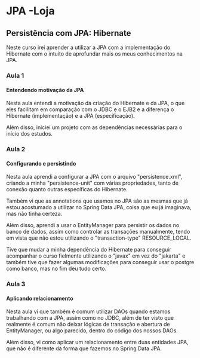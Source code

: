 # JPA -Loja

## Persistência com JPA: Hibernate

Neste curso irei aprender a utilizar a JPA com a implementação do Hibernate com o intuito de aprofundar mais os meus conhecimentos na JPA.

### Aula 1

#### Entendendo motivação da JPA

Nesta aula entendi a motivação da criação do Hibernate e da JPA, o que eles facilitam em comparação com o JDBC e o EJB2 e a diferença o Hibernate (implementação) e a JPA (especificação).

Além disso, iniciei um projeto com as dependências necessárias para o início dos estudos.

### Aula 2

#### Configurando e persistindo

Nesta aula aprendi a configurar a JPA com o arquivo "persistence.xml", criando a minha "persistence-unit" com várias propriedades, tanto de conexão quanto outras específicas do Hibernate.

Também vi que as annotations que usamos no JPA são as mesmas que já estou acostumado a utilizar no Spring Data JPA, coisa que eu já imaginava, mas não tinha certeza.

Além disso, aprendi a usar o EntityManager para persistir os dados no banco de dados, assim como controlar as transações manualmente, tendo em vista que não estou utilizando o "transaction-type" RESOURCE_LOCAL.

Tive que mudar a minha dependência do Hibernate para conseguir acompanhar o curso fielmente utilizando o "javax" em vez do "jakarta" e também tive que fazer algumas modificações para conseguir usar o postgre como banco, mas no fim deu tudo certo.

### Aula 3

#### Aplicando relacionamento

Nesta aula vi que também é comum utilizar DAOs quando estamos trabalhando com a JPA, assim como no JDBC, além de ter visto que realmente é comum não deixar lógicas de transação e abertura de EntityManager, ou algo parecido, dentro do código dos nossos DAOs.

Além disso, vi como aplicar um relacionamento entre duas entidades JPA, que não é diferente da forma que fazemos no Spring Data JPA.
